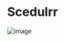 # Scedulrr

![image](https://github.com/user-attachments/assets/0d4b2ce7-ebfb-4e31-a48e-a394c2cb3ddc)
